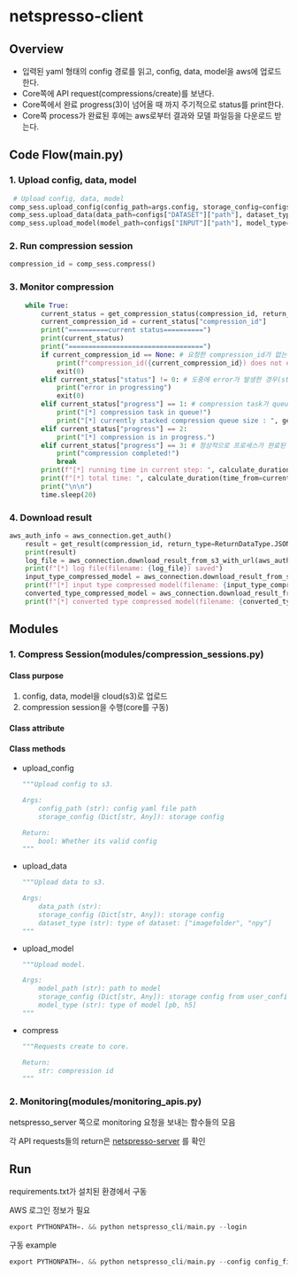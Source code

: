# netspresso-client
## Overview

- 입력된 yaml 형태의 config 경로를 읽고, config, data, model을 aws에 업로드 한다.
- Core쪽에 API request(compressions/create)를 보낸다.
- Core쪽에서 완료 progress(3)이 넘어올 때 까지 주기적으로 status를 print한다.
- Core쪽 process가 완료된 후에는 aws로부터 결과와 모델 파일등을 다운로드 받는다.

## Code Flow(main.py)

### 1. Upload config, data, model

```python
 # Upload config, data, model
comp_sess.upload_config(config_path=args.config, storage_config=configs["STORAGE"])
comp_sess.upload_data(data_path=configs["DATASET"]["path"], dataset_type=configs["DATASET"]["type"], storage_config=configs["STORAGE"])
comp_sess.upload_model(model_path=configs["INPUT"]["path"], model_type=configs["INPUT"]["type"], storage_config=configs["STORAGE"])
```

### 2. Run compression session

```python
compression_id = comp_sess.compress()
```

### 3. Monitor compression

```python
    while True:
        current_status = get_compression_status(compression_id, return_type=ReturnDataType.JSON)
        current_compression_id = current_status["compression_id"]
        print("==========current status==========")
        print(current_status)
        print("==================================")
        if current_compression_id == None: # 요청한 compression_id가 없는 경우, 프로그램 종료
            print(f"compression_id({current_compression_id}) does not exists")
            exit(0)
        elif current_status["status"] != 0: # 도중에 error가 발생한 경우(status!=0), 프로그램 종료
            print("error in progressing")
            exit(0)
        elif current_status["progress"] == 1: # compression task가 queue에서 대기하고 있음.
            print("[*] compression task in queue!")
            print("[*] currently stacked compression queue size : ", get_task_queue_size())
        elif current_status["progress"] == 2:
            print("[*] compression is in progress.")
        elif current_status["progress"] == 3: # 정상적으로 프로세스가 완료된 경우
            print("compression completed!")
            break
        print(f"[*] running time in current step: ", calculate_duration(time_from=current_status["updated_time"]))
        print(f"[*] total time: ", calculate_duration(time_from=current_status["created_time"]))
        print("\n\n")
        time.sleep(20)
```

### 4. Download result

```python
aws_auth_info = aws_connection.get_auth()
    result = get_result(compression_id, return_type=ReturnDataType.JSON)
    print(result)
    log_file = aws_connection.download_result_from_s3_with_url(aws_auth_info, compression_id, s3_url=result["url_log"])
    print(f"[*] log file(filename: {log_file}) saved")
    input_type_compressed_model = aws_connection.download_result_from_s3_with_url(aws_auth_info, compression_id, s3_url=result["url_input_type_compressed_model"])
    print(f"[*] input type compressed model(filename: {input_type_compressed_model}) saved")
    converted_type_compressed_model = aws_connection.download_result_from_s3_with_url(aws_auth_info, compression_id, s3_url=result["url_converted_type_compressed_model"])
    print(f"[*] converted type compressed model(filename: {converted_type_compressed_model}) saved")
```



## Modules

### 1. Compress Session(modules/compression_sessions.py)

#### Class purpose

1. config, data, model을 cloud(s3)로 업로드
2. compression session을 수행(core를 구동)

#### Class attribute

#### Class methods

- upload_config
  ```python
  """Upload config to s3.
  
  Args:
      config_path (str): config yaml file path 
      storage_config (Dict[str, Any]): storage config
  
  Return:
      bool: Whether its valid config
  """
  ```

- upload_data
  ```python
  """Upload data to s3.
  
  Args:
      data_path (str):  
      storage_config (Dict[str, Any]): storage config
      dataset_type (str): type of dataset: ["imagefolder", "npy"]
  """
  ```

- upload_model
  ```python
  """Upload model.
  
  Args:
      model_path (str): path to model
      storage_config (Dict[str, Any]): storage config from user_config
      model_type (str): type of model [pb, h5]
  """
  ```

- compress
  ```python
  """Requests create to core.
  
  Return:
      str: compression id
  """
  ```
 

### 2. Monitoring(modules/monitoring_apis.py)

netspresso_server 쪽으로 monitoring 요청을 보내는 함수들의 모음

각 API requests들의 return은 [netspresso-server](https://github.com/nota-github/netspresso-server/blob/develop/netspresso_server/urls.py) 를 확인

## Run
requirements.txt가 설치된 환경에서 구동

AWS 로그인 정보가 필요
```python
export PYTHONPATH=. && python netspresso_cli/main.py --login
```

구동 example
```python
export PYTHONPATH=. && python netspresso_cli/main.py --config config_files/example1.yaml
```

